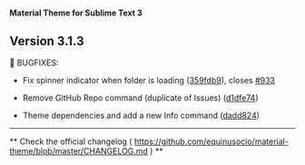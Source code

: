 #### Material Theme for Sublime Text 3

## Version 3.1.3

📣 BUGFIXES:

  - Fix spinner indicator when folder is loading ([359fdb9](https://github.com/equinusocio/material-theme/commit/359fdb9)), closes [#933](https://github.com/equinusocio/material-theme/issues/933)

  - Remove GitHub Repo command (duplicate of Issues) ([d1dfe74](https://github.com/equinusocio/material-theme/commit/d1dfe74))

  - Theme dependencies and add a new Info command ([dadd824](https://github.com/equinusocio/material-theme/commit/dadd824))

********************************************************************************
** Check the official changelog ( https://github.com/equinusocio/material-theme/blob/master/CHANGELOG.md  ) **